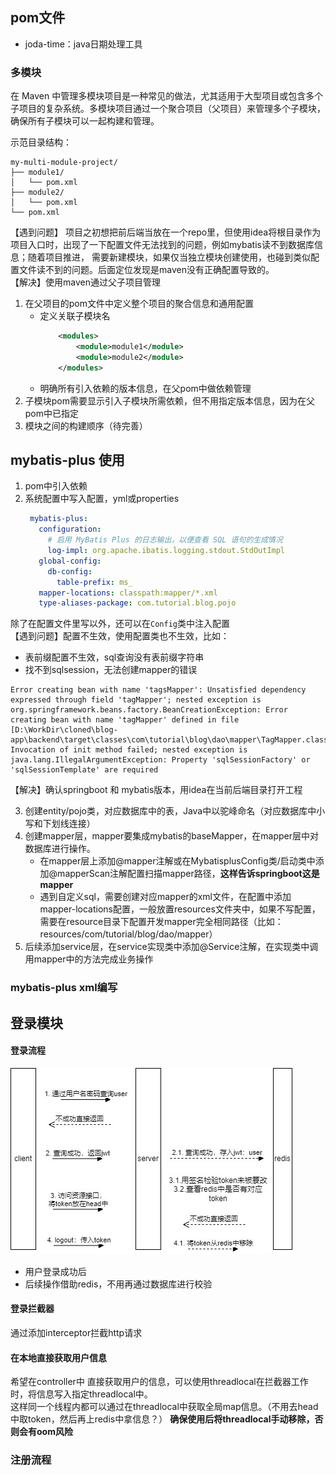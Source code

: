 ## pom文件
- joda-time：java日期处理工具

### 多模块
在 Maven 中管理多模块项目是一种常见的做法，尤其适用于大型项目或包含多个子项目的复杂系统。多模块项目通过一个聚合项目（父项目）来管理多个子模块，确保所有子模块可以一起构建和管理。

示范目录结构：
```shell
my-multi-module-project/
├── module1/
│   └── pom.xml
├── module2/
│   └── pom.xml
└── pom.xml
```
【遇到问题】
项目之初想把前后端当放在一个repo里，但使用idea将根目录作为项目入口时，出现了一下配置文件无法找到的问题，例如mybatis读不到数据库信息；随着项目推进，
需要新建模块，如果仅当独立模块创建使用，也碰到类似配置文件读不到的问题。后面定位发现是maven没有正确配置导致的。<br>
【解决】使用maven通过父子项目管理
1. 在父项目的pom文件中定义整个项目的聚合信息和通用配置
   - 定义关联子模块名
     ```xml
         <modules>
             <module>module1</module>
             <module>module2</module>
         </modules>
     ```
   - 明确所有引入依赖的版本信息，在父pom中做依赖管理
2. 子模块pom需要显示引入子模块所需依赖，但不用指定版本信息，因为在父pom中已指定
3. 模块之间的构建顺序（待完善）

## mybatis-plus 使用
1. pom中引入依赖
2. 系统配置中写入配置，yml或properties
      ```yaml
       mybatis-plus:
         configuration:
           # 启用 MyBatis Plus 的日志输出，以便查看 SQL 语句的生成情况
           log-impl: org.apache.ibatis.logging.stdout.StdOutImpl
         global-config:
           db-config:
             table-prefix: ms_
         mapper-locations: classpath:mapper/*.xml
         type-aliases-package: com.tutorial.blog.pojo
      ```
除了在配置文件里写以外，还可以在`Config`类中注入配置<br>
【遇到问题】配置不生效，使用配置类也不生效，比如：
- 表前缀配置不生效，sql查询没有表前缀字符串
- 找不到sqlsession，无法创建mapper的错误
```
Error creating bean with name 'tagsMapper': Unsatisfied dependency expressed through field 'tagMapper'; nested exception is org.springframework.beans.factory.BeanCreationException: Error creating bean with name 'tagMapper' defined in file [D:\WorkDir\cloned\blog-app\backend\target\classes\com\tutorial\blog\dao\mapper\TagMapper.class]: Invocation of init method failed; nested exception is java.lang.IllegalArgumentException: Property 'sqlSessionFactory' or 'sqlSessionTemplate' are required
```
【解决】确认springboot 和 mybatis版本，用idea在当前后端目录打开工程

3. 创建entity/pojo类，对应数据库中的表，Java中以驼峰命名（对应数据库中小写和下划线连接）
4. 创建mapper层，mapper要集成mybatis的baseMapper，在mapper层中对数据库进行操作。<br>
   - 在mapper层上添加@mapper注解或在MybatisplusConfig类/启动类中添加@mapperScan注解配置扫描mapper路径，**这样告诉springboot这是mapper**
   - 遇到自定义sql，需要创建对应mapper的xml文件，在配置中添加mapper-locations配置，一般放置resources文件夹中，如果不写配置，需要在resource目录下配置开发mapper完全相同路径（比如：resources/com/tutorial/blog/dao/mapper）
5. 后续添加service层，在service实现类中添加@Service注解，在实现类中调用mapper中的方法完成业务操作

### mybatis-plus xml编写

## 登录模块
#### 登录流程
![process](assets/blog流程.jpg)

- 用户登录成功后
- 后续操作借助redis，不用再通过数据库进行校验

#### 登录拦截器
通过添加interceptor拦截http请求

#### 在本地直接获取用户信息
希望在controller中 直接获取用户的信息，可以使用threadlocal在拦截器工作时，将信息写入指定threadlocal中。<br>
这样同一个线程内都可以通过在threadlocal中获取全局map信息。（不用去head中取token，然后再上redis中拿信息？）
**确保使用后将threadlocal手动移除，否则会有oom风险**

### 注册流程
